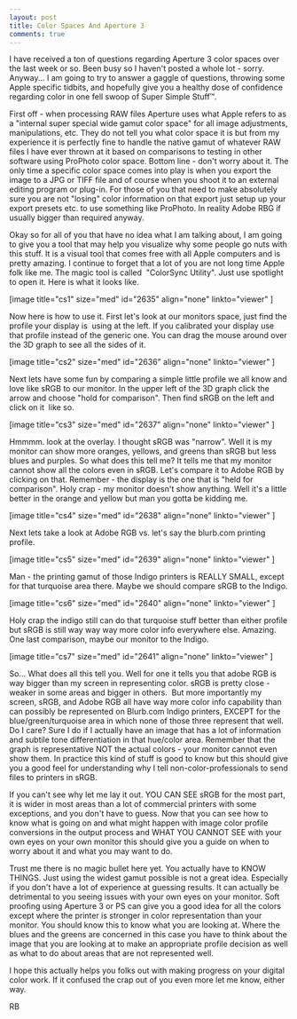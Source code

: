 ```yaml
---
layout: post
title: Color Spaces And Aperture 3
comments: true
---
```

I have received a ton of questions regarding Aperture 3 color spaces over the last week or so. Been busy so I haven't posted a whole lot - sorry. Anyway... I am going to try to answer a gaggle of questions, throwing some Apple specific tidbits, and hopefully give you a healthy dose of confidence regarding color in one fell swoop of Super Simple Stuff™.

First off - when processing RAW files Aperture uses what Apple refers to as a "internal super special wide gamut color space" for all image adjustments, manipulations, etc. They do not tell you what color space it is but from my experience it is perfectly fine to handle the native gamut of whatever RAW files I have ever thrown at it based on comparisons to testing in other software using ProPhoto color space. Bottom line - don't worry about it. The only time a specific color space comes into play is when you export the image to a JPG or TIFF file and of course when you shoot it to an external editing program or plug-in. For those of you that need to make absolutely sure you are not "losing" color information on that export just setup up your export presets etc. to use something like ProPhoto. In reality Adobe RBG if usually bigger than required anyway.

Okay so for all of you that have no idea what I am talking about, I am going to give you a tool that may help you visualize why some people go nuts with this stuff. It is a visual tool that comes free with all Apple computers and is pretty amazing. I continue to forget that a lot of you are not long time Apple folk like me. The magic tool is called  "ColorSync Utility". Just use spotlight to open it. Here is what it looks like.

[image title="cs1" size="med" id="2635" align="none" linkto="viewer" ]

Now here is how to use it. First let's look at our monitors space, just find the profile your display is  using at the left. If you calibrated your display use that profile instead of the generic one. You can drag the mouse around over the 3D graph to see all the sides of it.

[image title="cs2" size="med" id="2636" align="none" linkto="viewer" ]

Next lets have some fun by comparing a simple little profile we all know and love like sRGB to our monitor. In the upper left of the 3D graph click the arrow and choose "hold for comparison". Then find sRGB on the left and click on it  like so.

[image title="cs3" size="med" id="2637" align="none" linkto="viewer" ]

Hmmmm. look at the overlay. I thought sRGB was "narrow". Well it is my monitor can show more oranges, yellows, and greens than sRGB but less blues and purples. So what does this tell me? It tells me that my monitor cannot show all the colors even in sRGB. Let's compare it to Adobe RGB by clicking on that. Remember - the display is the one that is "held for comparison". Holy crap - my monitor doesn't show anything. Well it's a little better in the orange and yellow but man you gotta be kidding me.

[image title="cs4" size="med" id="2638" align="none" linkto="viewer" ]

Next lets take a look at Adobe RGB vs. let's say the blurb.com printing profile.

[image title="cs5" size="med" id="2639" align="none" linkto="viewer" ]

Man - the printing gamut of those Indigo printers is REALLY SMALL, except for that turquoise area there. Maybe we should compare sRGB to the Indigo.

[image title="cs6" size="med" id="2640" align="none" linkto="viewer" ]

Holy crap the indigo still can do that turquoise stuff better than either profile but sRGB is still way way way more color info everywhere else. Amazing. One last comparison, maybe our monitor to the Indigo.

[image title="cs7" size="med" id="2641" align="none" linkto="viewer" ]

So... What does all this tell you. Well for one it tells you that adobe RGB is way bigger than my screen in representing color. sRGB is pretty close - weaker in some areas and bigger in others.  But more importantly my screen, sRGB, and Adobe RGB all have way more color info capability than can possibly be represented on Blurb.com Indigo printers, EXCEPT for the blue/green/turquoise area in which none of those three represent that well. Do I care? Sure I do if I actually have an image that has a lot of information and subtile tone differentiation in that hue/color area. Remember that the graph is representative NOT the actual colors - your monitor cannot even show them. In practice this kind of stuff is good to know but this should give you a good feel for understanding why I tell non-color-professionals to send files to printers in sRGB.

If you can't see why let me lay it out. YOU CAN SEE sRGB for the most part, it is wider in most areas than a lot of commercial printers with some exceptions, and you don't have to guess. Now that you can see how to know what is going on and what might happen with image color profile conversions in the output process and WHAT YOU CANNOT SEE with your own eyes on your own monitor this should give you a guide on when to worry about it and what you may want to do.

Trust me there is no magic bullet here yet. You actually have to KNOW THINGS. Just using the widest gamut possible is not a great idea. Especially if you don't have a lot of experience at guessing results. It can actually be detrimental to you seeing issues with your own eyes on your monitor. Soft proofing using Aperture 3 or PS can give you a good idea for all the colors except where the printer is stronger in color representation than your monitor. You should know this to know what you are looking at. Where the blues and the greens are concerned in this case you have to think about the image that you are looking at to make an appropriate profile decision as well as what to do about areas that are not represented well.

I hope this actually helps you folks out with making progress on your digital color work. If it confused the crap out of you even more let me know, either way.

RB